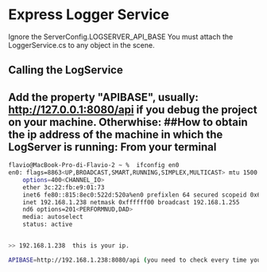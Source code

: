 Express Logger Service
==================================

Ignore the ServerConfig.LOGSERVER_API_BASE
You must attach the LoggerService.cs to any object in the scene.



Calling the LogService
---------------
Add the property "APIBASE", usually:
http://127.0.0.1:8080/api
if you debug the project on your machine.
Otherwhise:
##How to obtain the ip address of the machine in which the LogServer is running:
From your terminal
------
```sh
flavio@MacBook-Pro-di-Flavio-2 ~ %  ifconfig en0
en0: flags=8863<UP,BROADCAST,SMART,RUNNING,SIMPLEX,MULTICAST> mtu 1500
	options=400<CHANNEL_IO>
	ether 3c:22:fb:e9:01:73 
	inet6 fe80::815:8ec0:522d:520a%en0 prefixlen 64 secured scopeid 0x6 
	inet 192.168.1.238 netmask 0xffffff00 broadcast 192.168.1.255
	nd6 options=201<PERFORMNUD,DAD>
	media: autoselect
	status: active


>> 192.168.1.238  this is your ip.

APIBASE=http://192.168.1.238:8080/api (you need to check every time you change network/login/logoff)


```

